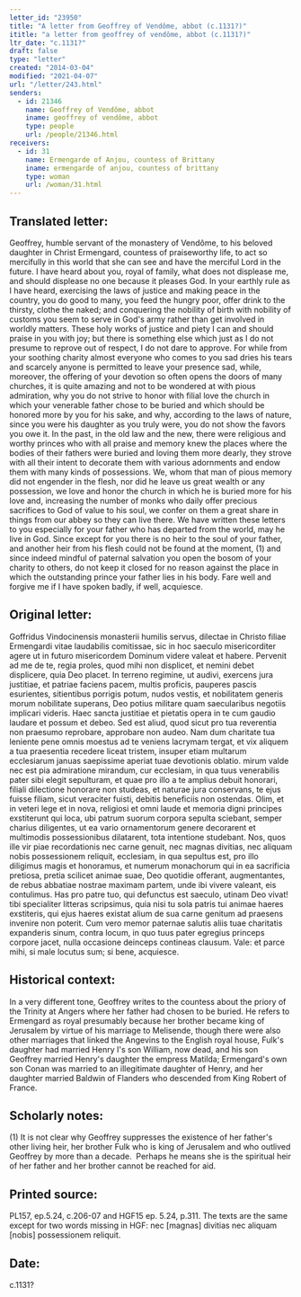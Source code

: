 ```yaml
---
letter_id: "23950"
title: "A letter from Geoffrey of Vendôme, abbot (c.1131?)"
ititle: "a letter from geoffrey of vendôme, abbot (c.1131?)"
ltr_date: "c.1131?"
draft: false
type: "letter"
created: "2014-03-04"
modified: "2021-04-07"
url: "/letter/243.html"
senders:
  - id: 21346
    name: Geoffrey of Vendôme, abbot
    iname: geoffrey of vendôme, abbot
    type: people
    url: /people/21346.html
receivers:
  - id: 31
    name: Ermengarde of Anjou, countess of Brittany
    iname: ermengarde of anjou, countess of brittany
    type: woman
    url: /woman/31.html
---
```

<h2> Translated letter:</h2><p>Geoffrey, humble servant of the monastery of Vendôme, to his beloved daughter in Christ Ermengard, countess of praiseworthy life, to act so mercifully in this world that she can see and have the merciful Lord in the future. I have heard about you, royal of family, what does not displease me, and should displease no one because it pleases God. In your earthly rule as I have heard, exercising the laws of justice and making peace in the country, you do good to many, you feed the hungry poor, offer drink to the thirsty, clothe the naked; and conquering the nobility of birth with nobility of customs you seem to serve in God's army rather than get involved in worldly matters. These holy works of justice and piety I can and should praise in you with joy; but there is something else which just as I do not presume to reprove out of respect, I do not dare to approve. For while from your soothing charity almost everyone who comes to you sad dries his tears and scarcely anyone is permitted to leave your presence sad, while, moreover, the offering of your devotion so often opens the doors of many churches, it is quite amazing and not to be wondered at with pious admiration, why you do not strive to honor with filial love the church in which your venerable father chose to be buried and which should be honored more by you for his sake, and why, according to the laws of nature, since you were his daughter as you truly were, you do not show the favors you owe it. In the past, in the old law and the new, there were religious and worthy princes who with all praise and memory knew the places where the bodies of their fathers were buried and loving them more dearly, they strove with all their intent to decorate them with various adornments and endow them with many kinds of possessions. We, whom that man of pious memory did not engender in the flesh, nor did he leave us great wealth or any possession, we love and honor the church in which he is buried more for his love and, increasing the number of monks who daily offer precious sacrifices to God of value to his soul, we confer on them a great share in things from our abbey so they can live there. We have written these letters to you especially for your father who has departed from the world, may he live in God. Since except for you there is no heir to the soul of your father, and another heir from his flesh could not be found at the moment, (1) and since indeed mindful of paternal salvation you open the bosom of your charity to others, do not keep it closed for no reason against the place in which the outstanding prince your father lies in his body. Fare well and forgive me if I have spoken badly, if well, acquiesce.</p><h2 class="mt-4"> Original letter:</h2>Goffridus Vindocinensis monasterii humilis servus, dilectae in Christo filiae Ermengardi vitae laudabilis comitissae, sic in hoc saeculo misericorditer agere ut in futuro misericordem Dominum videre valeat et habere.
Pervenit ad me de te, regia proles, quod mihi non displicet, et nemini debet displicere, quia Deo placet. In terreno regimine, ut audivi, exercens jura justitiae, et patriae faciens pacem, multis proficis, pauperes pascis esurientes, sitientibus porrigis potum, nudos vestis, et nobilitatem generis morum nobilitate superans, Deo potius militare quam saecularibus negotiis implicari videris. Haec sancta justitiae et pietatis opera in te cum gaudio laudare et possum et debeo. Sed est aliud, quod sicut pro tua reverentia non praesumo reprobare, approbare non audeo. Nam dum charitate tua leniente pene omnis moestus ad te veniens lacrymam tergat, et vix aliquem a tua praesentia recedere liceat tristem, insuper etiam multarum ecclesiarum januas saepissime aperiat tuae devotionis oblatio. mirum valde nec est pia admiratione mirandum, cur ecclesiam, in qua tuus venerabilis pater sibi elegit sepulturam, et quae pro illo a te amplius debuit honorari, filiali dilectione honorare non studeas, et naturae jura conservans, te ejus fuisse filiam, sicut veraciter fuisti, debitis beneficiis non ostendas. Olim, et in veteri lege et in nova, religiosi et omni laude et memoria digni principes exstiterunt qui loca, ubi patrum suorum corpora sepulta sciebant, semper charius diligentes, ut ea vario ornamentorum genere decorarent et multimodis possessionibus dilatarent, tota intentione studebant. Nos, quos ille vir piae recordationis nec carne genuit, nec magnas divitias, nec aliquam nobis possessionem reliquit, ecclesiam, in qua sepultus est, pro illo diligimus magis et honoramus, et numerum monachorum qui in ea sacrificia pretiosa, pretia scilicet animae suae, Deo quotidie offerant, augmentantes, de rebus abbatiae nostrae maximam partem, unde ibi vivere valeant, eis contulimus. Has pro patre tuo, qui defunctus est saeculo, utinam Deo vivat! tibi specialiter litteras scripsimus, quia nisi tu sola patris tui animae haeres exstiteris, qui ejus haeres existat alium de sua carne genitum ad praesens invenire non poterit. Cum vero memor paternae salutis aliis tuae charitatis expanderis sinum, contra locum, in quo tuus pater egregius princeps corpore jacet, nulla occasione deinceps contineas clausum. Vale: et parce mihi, si male locutus sum; si bene, acquiesce.
<h2 class="mt-4"> Historical context:</h2><p>In a very different tone, Geoffrey writes to the countess about the priory of the Trinity at Angers where her father had chosen to be buried. He refers to Ermengard as royal presumably because her brother became king of Jerusalem by virtue of his marriage to Melisende, though there were also other marriages that linked the Angevins to the English royal house, Fulk's daughter had married Henry I's son William, now dead, and his son Geoffrey married Henry's daughter the empress Matilda; Ermengard's own son Conan was married to an illegitimate daughter of Henry, and her daughter married Baldwin of Flanders who descended from King Robert of France.</p><h2 class="mt-4"> Scholarly notes:</h2><p>(1) It is not clear why Geoffrey suppresses the existence of her father's other living heir, her brother Fulk who is king of Jerusalem and who outlived Geoffrey by more than a decade.&nbsp; Perhaps he means she is the spiritual heir of her father and her brother cannot be reached for aid.</p><h2 class="mt-4"> Printed source:</h2><p>PL157, ep.5.24, c.206-07 and HGF15 ep. 5.24, p.311. The texts are the same except for two words missing in HGF: nec [magnas] divitias nec aliquam [nobis] possessionem reliquit.</p><h2 class="mt-4"> Date:</h2>c.1131?